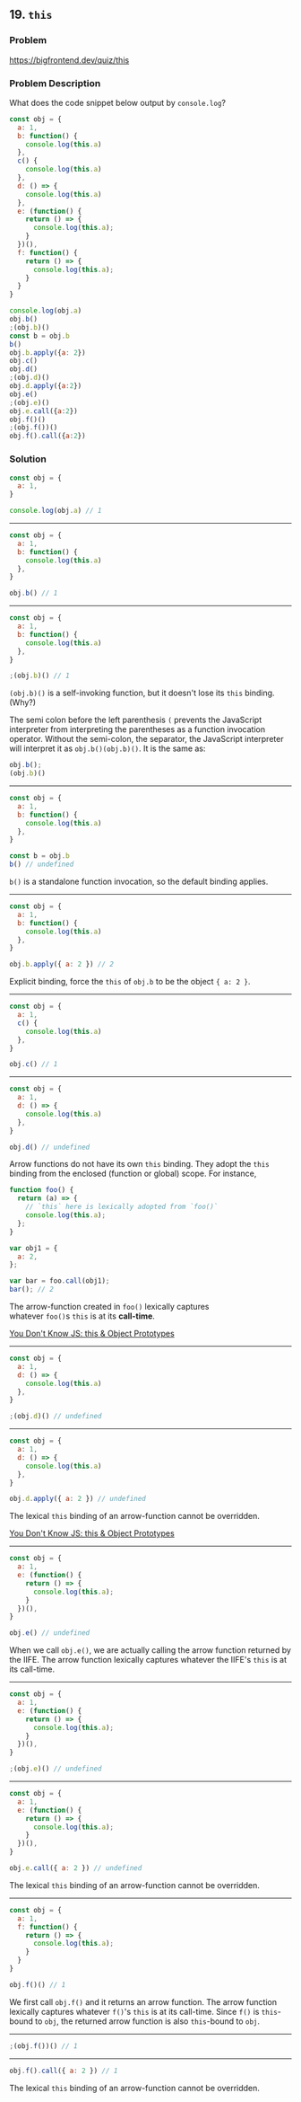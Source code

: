 ## 19. `this`

### Problem

https://bigfrontend.dev/quiz/this

### Problem Description

What does the code snippet below output by `console.log`?

<!-- prettier-ignore -->
```js
const obj = {
  a: 1,
  b: function() {
    console.log(this.a)
  },
  c() {
    console.log(this.a)
  },
  d: () => {
    console.log(this.a)
  },
  e: (function() {
    return () => {
      console.log(this.a);
    }
  })(),
  f: function() {
    return () => {
      console.log(this.a);
    }
  }
}

console.log(obj.a)
obj.b()
;(obj.b)()
const b = obj.b
b()
obj.b.apply({a: 2})
obj.c()
obj.d()
;(obj.d)()
obj.d.apply({a:2})
obj.e()
;(obj.e)()
obj.e.call({a:2})
obj.f()()
;(obj.f())()
obj.f().call({a:2})
```

### Solution

<!-- prettier-ignore -->
```js
const obj = {
  a: 1,
}

console.log(obj.a) // 1
```

---

<!-- prettier-ignore -->
```js
const obj = {
  a: 1,
  b: function() {
    console.log(this.a)
  },
}

obj.b() // 1
```

---

<!-- prettier-ignore -->
```js
const obj = {
  a: 1,
  b: function() {
    console.log(this.a)
  },
}

;(obj.b)() // 1
```

`(obj.b)()` is a self-invoking function, but it doesn't lose its `this` binding.(Why?)

The semi colon before the left parenthesis `(` prevents the JavaScript interpreter
from interpreting the parentheses as a function invocation operator.
Without the semi-colon, the separator, the JavaScript interpreter will interpret
it as `obj.b()(obj.b)()`.
It is the same as:

<!-- prettier-ignore -->
```js
obj.b();
(obj.b)()
```

---

<!-- prettier-ignore -->
```js
const obj = {
  a: 1,
  b: function() {
    console.log(this.a)
  },
}

const b = obj.b
b() // undefined
```

`b()` is a standalone function invocation, so the default binding applies.

---

<!-- prettier-ignore -->
```js
const obj = {
  a: 1,
  b: function() {
    console.log(this.a)
  },
}

obj.b.apply({ a: 2 }) // 2
```

Explicit binding, force the `this` of `obj.b` to be the object `{ a: 2 }`.

---

<!-- prettier-ignore -->
```js
const obj = {
  a: 1,
  c() {
    console.log(this.a)
  },
}

obj.c() // 1
```

---

<!-- prettier-ignore -->
```js
const obj = {
  a: 1,
  d: () => {
    console.log(this.a)
  },
}

obj.d() // undefined
```

Arrow functions do not have its own `this` binding. They adopt the `this` binding
from the enclosed (function or global) scope. For instance,

```js
function foo() {
  return (a) => {
    // `this` here is lexically adopted from `foo()`
    console.log(this.a);
  };
}

var obj1 = {
  a: 2,
};

var bar = foo.call(obj1);
bar(); // 2
```

The arrow-function created in `foo()` lexically captures whatever `foo()`s `this` is at its **call-time**.

[You Don't Know JS: this & Object Prototypes](https://github.com/getify/You-Dont-Know-JS/blob/1st-ed/this%20%26%20object%20prototypes/ch2.md)

---

<!-- prettier-ignore -->
```js
const obj = {
  a: 1,
  d: () => {
    console.log(this.a)
  },
}

;(obj.d)() // undefined
```

---

<!-- prettier-ignore -->
```js
const obj = {
  a: 1,
  d: () => {
    console.log(this.a)
  },
}

obj.d.apply({ a: 2 }) // undefined
```

The lexical `this` binding of an arrow-function cannot be overridden.

[You Don't Know JS: this & Object Prototypes](https://github.com/getify/You-Dont-Know-JS/blob/1st-ed/this%20%26%20object%20prototypes/ch2.md)

---

<!-- prettier-ignore -->
```js
const obj = {
  a: 1,
  e: (function() {
    return () => {
      console.log(this.a);
    }
  })(),
}

obj.e() // undefined
```

When we call `obj.e()`, we are actually calling the arrow function returned by the IIFE. The arrow function lexically captures whatever the IIFE's `this` is at its call-time.

---

<!-- prettier-ignore -->
```js
const obj = {
  a: 1,
  e: (function() {
    return () => {
      console.log(this.a);
    }
  })(),
}

;(obj.e)() // undefined
```

---

<!-- prettier-ignore -->
```js
const obj = {
  a: 1,
  e: (function() {
    return () => {
      console.log(this.a);
    }
  })(),
}

obj.e.call({ a: 2 }) // undefined
```

The lexical `this` binding of an arrow-function cannot be overridden.

---

<!-- prettier-ignore -->
```js
const obj = {
  a: 1,
  f: function() {
    return () => {
      console.log(this.a);
    }
  }
}

obj.f()() // 1
```

We first call `obj.f()` and it returns an
arrow function. The arrow function lexically captures whatever `f()`'s `this` is at its call-time. Since `f()` is `this`-bound to `obj`, the returned arrow function is also `this`-bound to `obj`.

---

<!-- prettier-ignore -->
```js
;(obj.f())() // 1
```

---

<!-- prettier-ignore -->
```js
obj.f().call({ a: 2 }) // 1
```

The lexical `this` binding of an arrow-function cannot be overridden.
